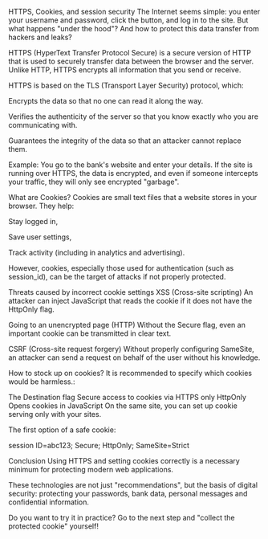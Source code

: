 HTTPS, Cookies, and session security
The Internet seems simple: you enter your username and password, click the button, and log in to the site. But what happens "under the hood"? And how to protect this data transfer from hackers and leaks?


HTTPS (HyperText Transfer Protocol Secure) is a secure version of HTTP that is used to securely transfer data between the browser and the server. Unlike HTTP, HTTPS encrypts all information that you send or receive.

HTTPS is based on the TLS (Transport Layer Security) protocol, which:

Encrypts the data so that no one can read it along the way.

Verifies the authenticity of the server so that you know exactly who you are communicating with.

Guarantees the integrity of the data so that an attacker cannot replace them.

Example: You go to the bank's website and enter your details. If the site is running over HTTPS, the data is encrypted, and even if someone intercepts your traffic, they will only see encrypted "garbage".

What are Cookies?
Cookies are small text files that a website stores in your browser. They help:

Stay logged in,

Save user settings,

Track activity (including in analytics and advertising).

However, cookies, especially those used for authentication (such as session_id), can be the target of attacks if not properly protected.  

Threats caused by incorrect cookie settings
XSS (Cross-site scripting)
An attacker can inject JavaScript that reads the cookie if it does not have the HttpOnly flag.

Going to an unencrypted page (HTTP)
Without the Secure flag, even an important cookie can be transmitted in clear text.

CSRF (Cross-site request forgery)
Without properly configuring SameSite, an attacker can send a request on behalf of the user without his knowledge.

How to stock up on cookies?
It is recommended to specify which cookies would be harmless.:

 

The Destination flag
Secure access to cookies via HTTPS only
HttpOnly Opens cookies in JavaScript
On the same site, you can set up cookie serving only with your sites.
 

The first option of a safe cookie:

 
session ID=abc123; Secure; HttpOnly; SameSite=Strict

Conclusion
Using HTTPS and setting cookies correctly is a necessary minimum for protecting modern web applications.

These technologies are not just "recommendations", but the basis of digital security: protecting your passwords, bank data, personal messages and confidential information.
 

Do you want to try it in practice? Go to the next step and "collect the protected cookie" yourself!
